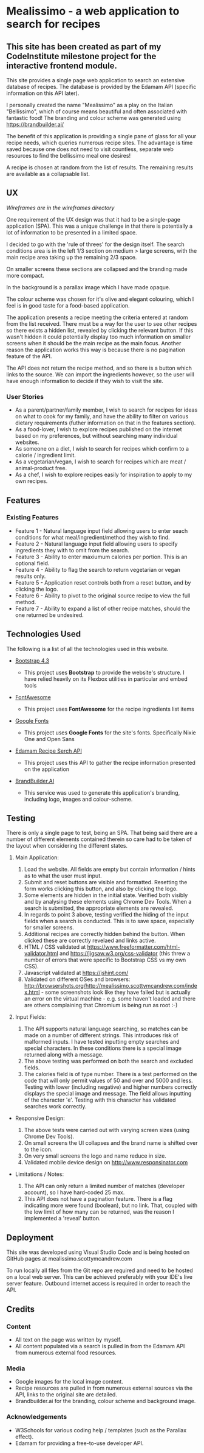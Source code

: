 # Mealissimo - a web application to search for recipes

## This site has been created as part of my CodeInstitute milestone project for the interactive frontend module.

This site provides a single page web application to search an extensive database of recipes. The database is provided by the Edamam API (specific information on this API later).

I personally created the name "Mealissimo" as a play on the Italian "Bellissimo", which of course means beautiful and often associated with fantastic food! The branding and colour scheme was generated using https://brandbuilder.ai/

The benefit of this application is providing a single pane of glass for all your recipe needs, which queries numerous recipe sites. The advantage is time saved because one does not need to visit countless, separate web resources to find the bellissimo meal one desires!

A recipe is chosen at random from the list of results. The remaining results are available as a collapsable list.

## UX

*Wireframes are in the wireframes directory*

One requirement of the UX design was that it had to be a single-page application (SPA). This was a unique challenge in that there is potentially a lot of information to be presented in a limited space.

I decided to go with the 'rule of threes' for the design itself. The search conditions area is in the left 1/3 section on medium > large screens, with the main recipe area taking up the remaining 2/3 space.

On smaller screens these sections are collapsed and the branding made more compact.

In the background is a parallax image which I have made opaque.

The colour scheme was chosen for it's olive and elegant colouring, which I feel is in good taste for a food-based application.

The application presents a recipe meeting the criteria entered at random from the list received. There must be a way for the user to see other recipes so there exists a hidden list, revealed by clicking the relevant button. If this wasn't hidden it could potentially display too much information on smaller screens when it should be the main recipe as the main focus. Another reason the application works this way is because there is no pagination feature of the API.

The API does not return the recipe method, and so there is a button which links to the source. We can import the ingredients however, so the user will have enough information to decide if they wish to visit the site.

### User Stories

- As a parent/partner/family member, I wish to search for recipes for ideas on what to cook for my family, and have the ability to filter on various dietary requirements (futher information on that in the features section).
- As a food-lover, I wish to explore recipes published on the internet based on my preferences, but without searching many individual websites.
- As someone on a diet, I wish to search for recipes which confirm to a calorie / ingredient limit.
- As a vegetarian/vegan, I wish to search for recipes which are meat / animal-product free.
- As a chef, I wish to explore recipes easily for inspiration to apply to my own recipes.

## Features

### Existing Features

- Feature 1 - Natural language input field allowing users to enter seach conditions for what meal/ingredient/method they wish to find.
- Feature 2 - Natural language input field allowing users to specify ingredients they with to omit from the search.
- Feature 3 - Ability to enter maxiumum calories per portion. This is an optional field.
- Feature 4 - Ability to flag the search to return vegetarian or vegan results only.
- Feature 5 - Application reset controls both from a reset button, and by clicking the logo.
- Feature 6 - Ability to pivot to the original source recipe to view the full method.
- Feature 7 - Ability to expand a list of other recipe matches, should the one returned be undesired.

## Technologies Used

The following is a list of all the technologies used in this website.

- [Bootstrap 4.3](https://getbootstrap.com/docs/4.3/getting-started/introduction/)
  - This project uses **Bootstrap** to provide the website's structure. I have relied heavily on its Flexbox utilities in particular and embed tools

- [FontAwesome](https://fontawesome.com/start)
  - This project uses **FontAwesome** for the recipe ingredients list items

- [Google Fonts](https://fonts.google.com/)
  - This project uses **Google Fonts** for the site's fonts. Specifically Nixie One and Open Sans

- [Edamam Recipe Serch API](https://developer.edamam.com/edamam-recipe-api)
  - This project uses this API to gather the recipe information presented on the application

- [BrandBuilder.AI](https://brandbuilder.ai/)
  - This service was used to generate this application's branding, including logo, images and colour-scheme.

## Testing

There is only a single page to test, being an SPA. That being said there are a number of different elements contained therein so care had to be taken of the layout when considering the different states.

1. Main Application:
    1. Load the website. All fields are empty but contain information / hints as to what the user must input.
    2. Submit and reset buttons are visible and formatted. Resetting the form works clicking this button, and also by clicking the logo.
    3. Some elements are hidden in the initial state. Verified both visibly and by analysing these elements using Chrome Dev Tools. When a search is submitted, the appropriate elements are revealed.
    4. In regards to point 3 above, testing verified the hiding of the input fields when a search is conducted. This is to save space, especially for smaller screens.
    5. Additional recipes are correctly hidden behind the button. When clicked these are correctly revelaed and links active.
    6. HTML / CSS validated at https://www.freeformatter.com/html-validator.html and https://jigsaw.w3.org/css-validator (this threw a number of errors that were specific to Bootstrap CSS vs my own CSS).
    7. Javascript validated at https://jshint.com/
    8. Validated on different OSes and browsers: http://browsershots.org/http://mealissimo.scottymcandrew.com/index.html - some screenshots look like they have failed but is actually an error on the virtual machine - e.g. some haven't loaded and there are others complaining that Chromium is being run as root :-)

2. Input Fields:
    1. The API supports natural language searching, so matches can be made on a number of different strings. This introduces risk of malformed inputs. I have tested inputting empty searches and special characters. In these conditions there is a special image returned along with a message.
    2. The above testing was performed on both the search and excluded fields.
    3. The calories field is of type number. There is a test performed on the code that will only permit values of 50 and over and 5000 and less. Testing with lower (including negative) and higher numbers correctly displays the special image and message. The field allows inputting of the character 'e'. Testing with this character has validated searches work correctly.

- Responsive Design:
    1. The above tests were carried out with varying screen sizes (using Chrome Dev Tools).
    2. On small screens the UI collapses and the brand name is shifted over to the icon.
    3. On very small screens the logo and name reduce in size.
    4. Validated mobile device design on http://www.responsinator.com

- Limitations / Notes:
    1. The API can only return a limited number of matches (developer account), so I have hard-coded 25 max.
    2. This API does not have a pagination feature. There is a flag indicating more were found (boolean), but no link. That, coupled with the low limit of how many can be returned, was the reason I implemented a 'reveal' button.

## Deployment

This site was developed using Visual Studio Code and is being hosted on GitHub pages at mealissimo.scottymcandrew.com

To run locally all files from the Git repo are required and need to be hosted on a local web server. This can be achieved preferably with your IDE's live server feature. Outbound internet access is required in order to reach the API.

## Credits

### Content

- All text on the page was written by myself.
- All content populated via a search is pulled in from the Edamam API from numerous external food resources.

### Media

- Google images for the local image content.
- Recipe resources are pulled in from numerous external sources via the API, links to the original site are detailed.
- Brandbuilder.ai for the branding, colour scheme and background image.

### Acknowledgements

- W3Schools for various coding help / templates (such as the Parallax effect).
- Edamam for providing a free-to-use developer API.

